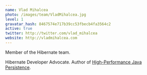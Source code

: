 ```yaml
---
name: Vlad Mihalcea
photo: /images/team/VladMihalcea.jpg
level: 1
gravatar_hash: 8467574e717b39cc53fbecb4fa3564c2
active: true
twitter: http://twitter.com/vlad_mihalcea
website: http://vladmihalcea.com
---
```

Member of the Hibernate team.

Hibernate Developer Advocate. Author of [High-Performance Java Persistence](https://leanpub.com/high-performance-java-persistence).
